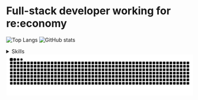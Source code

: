 <h1>Full-stack developer working for re:economy</h1>

![Top Langs](https://github-readme-stats.vercel.app/api/top-langs/?username=Seif-S&show_icons=true&theme=midnight-purple&layout=compact)
![GitHub stats](https://github-readme-stats.vercel.app/api?username=Seif-S&show_icons=true&theme=midnight-purple&rank_icon=github&include_all_commits=true&hide=contribs)
<details>
<summary>Skills</summary>
  <br>
  
  ![Learning](https://skillicons.dev/icons?i=php,py,cs,dotnet,flask,mysql,html,css,js)]
</details>
<img src="https://raw.githubusercontent.com/Seif-S/Seif-S/output/snake.svg" alt="Snake animation" />
